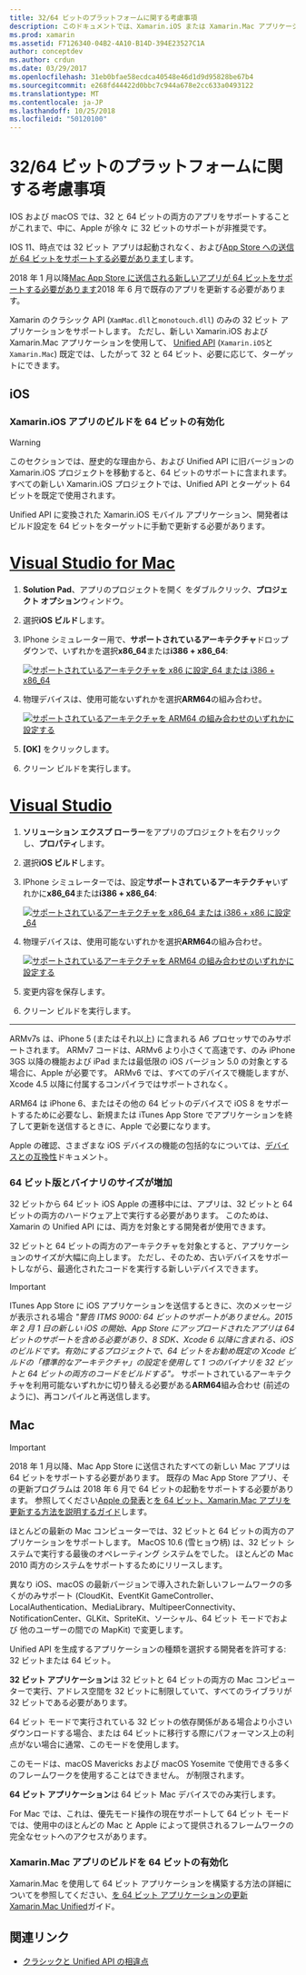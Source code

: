 ```yaml
---
title: 32/64 ビットのプラットフォームに関する考慮事項
description: このドキュメントでは、Xamarin.iOS または Xamarin.Mac アプリケーションの 32 ビットおよび 64 ビットのアーキテクチャを対象とする場合に留意するさまざまな考慮事項について説明します。
ms.prod: xamarin
ms.assetid: F7126340-04B2-4A10-B14D-394E23527C1A
author: conceptdev
ms.author: crdun
ms.date: 03/29/2017
ms.openlocfilehash: 31eb0bfae58ecdca40548e46d1d9d95828be67b4
ms.sourcegitcommit: e268fd44422d0bbc7c944a678e2cc633a0493122
ms.translationtype: MT
ms.contentlocale: ja-JP
ms.lasthandoff: 10/25/2018
ms.locfileid: "50120100"
---
```

# <a name="3264-bit-platform-considerations"></a>32/64 ビットのプラットフォームに関する考慮事項

IOS および macOS では、32 と 64 ビットの両方のアプリをサポートすることがこれまで、中に、Apple が徐々 に 32 ビットのサポートが非推奨です。

IOS 11、時点では 32 ビット アプリは起動されなく、および[App Store への送信が 64 ビットをサポートする必要があります](https://developer.apple.com/news/?id=06282017b)します。

2018 年 1 月以降[Mac App Store に送信される新しいアプリが 64 ビットをサポートする必要があります](https://developer.apple.com/news/?id=06282017a)2018 年 6 月で既存のアプリを更新する必要があります。

Xamarin のクラシック API (`XamMac.dll`と`monotouch.dll`) のみの 32 ビット アプリケーションをサポートします。 ただし、新しい Xamarin.iOS および Xamarin.Mac アプリケーションを使用して、 [Unified API](~/cross-platform/macios/unified/index.md) (`Xamarin.iOS`と`Xamarin.Mac`) 既定では、したがって 32 と 64 ビット、必要に応じて、ターゲットにできます。

## <a name="ios"></a>iOS

<a name="enable-64" />

### <a name="enabling-64-bit-builds-of-xamarinios-apps"></a>Xamarin.iOS アプリのビルドを 64 ビットの有効化

> [!WARNING]
> このセクションでは、歴史的な理由から、および Unified API に旧バージョンの Xamarin.iOS プロジェクトを移動すると、64 ビットのサポートに含まれます。 すべての新しい Xamarin.iOS プロジェクトでは、Unified API とターゲット 64 ビットを既定で使用されます。

Unified API に変換された Xamarin.iOS モバイル アプリケーション、開発者はビルド設定を 64 ビットをターゲットに手動で更新する必要があります。

# <a name="visual-studio-for-mactabmacos"></a>[Visual Studio for Mac](#tab/macos)

1. **Solution Pad**、アプリのプロジェクトを開く をダブルクリック、**プロジェクト オプション**ウィンドウ。
2. 選択**iOS ビルド**します。
3. IPhone シミュレーター用で、**サポートされているアーキテクチャ**ドロップダウンで、いずれかを選択**x86\_64**または**i386 + x86\_64**:

   [![サポートされているアーキテクチャを x86 に設定\_64 または i386 + x86\_64](Images/Image01.png "Setting Supported architectures to x86\_64 or i386 + x86\_64")](Images/Image01-large.png#lightbox) 

4. 物理デバイスは、使用可能ないずれかを選択**ARM64**の組み合わせ。

   [![サポートされているアーキテクチャを ARM64 の組み合わせのいずれかに設定する](Images/Image02.png "ARM64 の組み合わせのいずれかに設定がサポートされているアーキテクチャ")](Images/Image02-large.png#lightbox)

5. **[OK]** をクリックします。
6. クリーン ビルドを実行します。

# <a name="visual-studiotabwindows"></a>[Visual Studio](#tab/windows)

1. **ソリューション エクスプ ローラー**をアプリのプロジェクトを右クリックし、**プロパティ**します。
2. 選択**iOS ビルド**します。
3. IPhone シミュレーターでは、設定**サポートされているアーキテクチャ**いずれかに**x86\_64**または**i386 + x86\_64**: 

   [![サポートされているアーキテクチャを x86_64 または i386 + x86 に設定\_64](Images/VS02.png "Setting Supported architectures to x86_64 or i386 + x86\_64")](Images/VS02-large.png#lightbox)

4. 物理デバイスは、使用可能ないずれかを選択**ARM64**の組み合わせ。
    
   [![サポートされているアーキテクチャを ARM64 の組み合わせのいずれかに設定する](Images/VS01.png "ARM64 の組み合わせのいずれかに設定がサポートされているアーキテクチャ")](Images/VS01-large.png#lightbox)

5. 変更内容を保存します。
6. クリーン ビルドを実行します。

-----

ARMv7s は、iPhone 5 (またはそれ以上) に含まれる A6 プロセッサでのみサポートされます。 ARMv7 コードは、ARMv6 より小さくて高速です、のみ iPhone 3GS 以降の機能および iPad または最低限の iOS バージョン 5.0 の対象とする場合に、Apple が必要です。 ARMv6 では、すべてのデバイスで機能しますが、Xcode 4.5 以降に付属するコンパイラではサポートされなく。 

ARM64 は iPhone 6、またはその他の 64 ビットのデバイスで iOS 8 をサポートするために必要なし、新規または iTunes App Store でアプリケーションを終了して更新を送信するときに、Apple で必要になります。

Apple の確認、さまざまな iOS デバイスの機能の包括的なについては、[デバイスとの互換性](https://developer.apple.com/library/content/documentation/DeviceInformation/Reference/iOSDeviceCompatibility/DeviceCompatibilityMatrix/DeviceCompatibilityMatrix.html)ドキュメント。

### <a name="64-bit-and-binary-size-increases"></a>64 ビット版とバイナリのサイズが増加

32 ビットから 64 ビット iOS Apple の遷移中には、アプリは、32 ビットと 64 ビットの両方のハードウェア上で実行する必要があります。 このためは、Xamarin の Unified API には、両方を対象とする開発者が使用できます。

32 ビットと 64 ビットの両方のアーキテクチャを対象とすると、アプリケーションのサイズが大幅に向上します。 ただし、そのため、古いデバイスをサポートしながら、最適化されたコードを実行する新しいデバイスできます。

> [!IMPORTANT]
> ITunes App Store に iOS アプリケーションを送信するときに、次のメッセージが表示される場合 _"警告 ITMS 9000: 64 ビットのサポートがありません。2015 年 2 月 1 日の新しい iOS の開始、App Store にアップロードされたアプリは 64 ビットのサポートを含める必要があり、8 SDK、Xcode 6 以降に含まれる、iOS のビルドです。有効にするプロジェクトで、64 ビットをお勧め既定の Xcode ビルドの「標準的なアーキテクチャ」の設定を使用して 1 つのバイナリを 32 ビットと 64 ビットの両方のコードをビルドする"。_ サポートされているアーキテクチャを利用可能ないずれかに切り替える必要がある**ARM64**組み合わせ (前述のように)、再コンパイルと再送信します。

## <a name="mac"></a>Mac

> [!IMPORTANT]
> 2018 年 1 月以降、Mac App Store に送信されたすべての新しい Mac アプリは 64 ビットをサポートする必要があります。 既存の Mac App Store アプリ、その更新プログラムは 2018 年 6 月で 64 ビットの起動をサポートする必要があります。 参照してください[Apple の発表](https://developer.apple.com/news/?id=06282017a)と[を 64 ビット、Xamarin.Mac アプリを更新する方法を説明するガイド](~/cross-platform/macios/32-and-64/mac-64-bit.md)します。

ほとんどの最新の Mac コンピューターでは、32 ビットと 64 ビットの両方のアプリケーションをサポートします。   MacOS 10.6 (雪ヒョウ柄) は、32 ビット システムで実行する最後のオペレーティング システムをでした。   ほとんどの Mac 2010 両方のシステムをサポートするためにリリースします。

異なり iOS、macOS の最新バージョンで導入された新しいフレームワークの多くがのみサポート (CloudKit、EventKit GameController、LocalAuthentication、MediaLibrary、MultipeerConnectivity、NotificationCenter、GLKit、SpriteKit、ソーシャル、64 ビット モードでおよび 他のユーザーの間での MapKit) で変更します。

Unified API を生成するアプリケーションの種類を選択する開発者を許可する: 32 ビットまたは 64 ビット。

**32 ビット アプリケーション**は 32 ビットと 64 ビットの両方の Mac コンピューターで実行、アドレス空間を 32 ビットに制限していて、すべてのライブラリが 32 ビットである必要があります。

64 ビット モードで実行されている 32 ビットの依存関係がある場合より小さいダウンロードする場合、または 64 ビットに移行する際にパフォーマンス上の利点がない場合に通常、このモードを使用します。

このモードは、macOS Mavericks および macOS Yosemite で使用できる多くのフレームワークを使用することはできません。 が制限されます。

**64 ビット アプリケーション**は 64 ビット Mac デバイスでのみ実行します。

For Mac では、これは、優先モード操作の現在サポートして 64 ビット モードでは、使用中のほとんどの Mac と Apple によって提供されるフレームワークの完全なセットへのアクセスがあります。

### <a name="enabling-64-bit-builds-of-xamarinmac-apps"></a>Xamarin.Mac アプリのビルドを 64 ビットの有効化

Xamarin.Mac を使用して 64 ビット アプリケーションを構築する方法の詳細についてを参照してください、[を 64 ビット アプリケーションの更新 Xamarin.Mac Unified](~/cross-platform/macios/32-and-64/mac-64-bit.md)ガイド。

## <a name="related-links"></a>関連リンク

- [クラシックと Unified API の相違点](https://developer.xamarin.com/releases/ios/api_changes/classic-vs-unified-8.6.0/)
